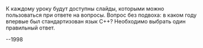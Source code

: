 К каждому уроку будут доступны слайды, которыми можно пользоваться при ответе на вопросы. Вопрос без подвоха: в каком году впервые был стандартизован язык C++? Необходимо выбрать один правильный ответ.

--1998